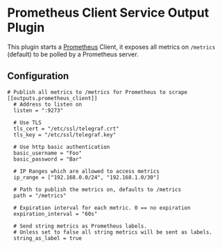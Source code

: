 # Prometheus Client Service Output Plugin

This plugin starts a [Prometheus](https://prometheus.io/) Client, it exposes all metrics on `/metrics` (default) to be polled by a Prometheus server.

## Configuration

```
# Publish all metrics to /metrics for Prometheus to scrape
[[outputs.prometheus_client]]
  # Address to listen on
  listen = ":9273"

  # Use TLS
  tls_cert = "/etc/ssl/telegraf.crt"
  tls_key = "/etc/ssl/telegraf.key"

  # Use http basic authentication
  basic_username = "Foo"
  basic_password = "Bar"

  # IP Ranges which are allowed to access metrics
  ip_range = ["192.168.0.0/24", "192.168.1.0/30"]

  # Path to publish the metrics on, defaults to /metrics
  path = "/metrics"   

  # Expiration interval for each metric. 0 == no expiration
  expiration_interval = "60s"

  # Send string metrics as Prometheus labels.
  # Unless set to false all string metrics will be sent as labels.
  string_as_label = true
```
